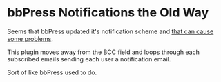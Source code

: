 # bbPress Notifications the Old Way

Seems that bbPress updated it's notification scheme and [that can cause some problems](https://bbpress.org/forums/topic/cc-instead-of-bcc-in-notification-emails/).

This plugin moves away from the BCC field and loops through each subscribed emails sending each user a notification email.

Sort of like bbPress used to do.
